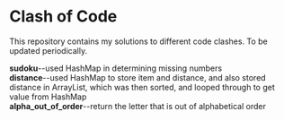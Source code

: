 # Clash of Code


This repository contains my solutions to different code clashes. To be updated periodically.

**sudoku**--used HashMap in determining missing numbers   
**distance**--used HashMap to store item and distance, and also stored distance in ArrayList, which was then sorted, and looped through to get value from HashMap  
**alpha_out_of_order**--return the letter that is out of alphabetical order  


